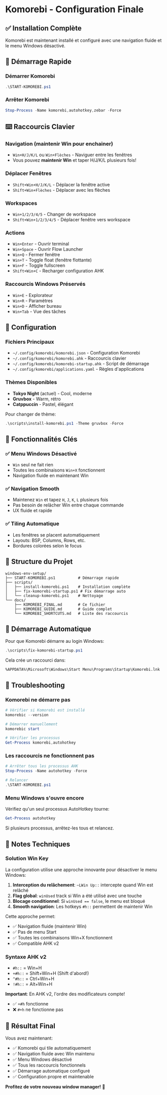 # Komorebi - Configuration Finale

## ✅ Installation Complète

Komorebi est maintenant installé et configuré avec une navigation fluide et le menu Windows désactivé.

## 🚀 Démarrage Rapide

### Démarrer Komorebi
```powershell
.\START-KOMOREBI.ps1
```

### Arrêter Komorebi
```powershell
Stop-Process -Name komorebi,autohotkey,zebar -Force
```

## ⌨️ Raccourcis Clavier

### Navigation (maintenir Win pour enchainer)
- `Win+H/J/K/L` ou `Win+Flèches` - Naviguer entre les fenêtres
- Vous pouvez **maintenir Win** et taper H/J/K/L plusieurs fois!

### Déplacer Fenêtres
- `Shift+Win+H/J/K/L` - Déplacer la fenêtre active
- `Shift+Win+Flèches` - Déplacer avec les flèches

### Workspaces
- `Win+1/2/3/4/5` - Changer de workspace
- `Shift+Win+1/2/3/4/5` - Déplacer fenêtre vers workspace

### Actions
- `Win+Enter` - Ouvrir terminal
- `Win+Space` - Ouvrir Flow Launcher
- `Win+Q` - Fermer fenêtre
- `Win+T` - Toggle float (fenêtre flottante)
- `Win+F` - Toggle fullscreen
- `Shift+Win+C` - Recharger configuration AHK

### Raccourcis Windows Préservés
- `Win+E` - Explorateur
- `Win+R` - Paramètres
- `Win+D` - Afficher bureau
- `Win+Tab` - Vue des tâches

## 🔧 Configuration

### Fichiers Principaux
- `~/.config/komorebi/komorebi.json` - Configuration Komorebi
- `~/.config/komorebi/komorebi.ahk` - Raccourcis clavier
- `~/.config/komorebi/komorebi-startup.ahk` - Script de démarrage
- `~/.config/komorebi/applications.yaml` - Règles d'applications

### Thèmes Disponibles
- **Tokyo Night** (actuel) - Cool, moderne
- **Gruvbox** - Warm, rétro
- **Catppuccin** - Pastel, élégant

Pour changer de thème:
```powershell
.\scripts\install-komorebi.ps1 -Theme gruvbox -Force
```

## 🎯 Fonctionnalités Clés

### ✅ Menu Windows Désactivé
- `Win` seul ne fait rien
- Toutes les combinaisons `Win+X` fonctionnent
- Navigation fluide en maintenant Win

### ✅ Navigation Smooth
- Maintenez `Win` et tapez `H`, `J`, `K`, `L` plusieurs fois
- Pas besoin de relâcher Win entre chaque commande
- UX fluide et rapide

### ✅ Tiling Automatique
- Les fenêtres se placent automatiquement
- Layouts: BSP, Columns, Rows, etc.
- Bordures colorées selon le focus

## 📁 Structure du Projet

```
windows-env-setup/
├── START-KOMOREBI.ps1          # Démarrage rapide
├── scripts/
│   ├── install-komorebi.ps1    # Installation complète
│   ├── fix-komorebi-startup.ps1 # Fix démarrage auto
│   └── cleanup-komorebi.ps1    # Nettoyage
└── docs/
    ├── KOMOREBI_FINAL.md       # Ce fichier
    ├── KOMOREBI_GUIDE.md       # Guide complet
    └── KOMOREBI_SHORTCUTS.md   # Liste des raccourcis
```

## 🔄 Démarrage Automatique

Pour que Komorebi démarre au login Windows:

```powershell
.\scripts\fix-komorebi-startup.ps1
```

Cela crée un raccourci dans:
```
%APPDATA%\Microsoft\Windows\Start Menu\Programs\Startup\Komorebi.lnk
```

## 🐛 Troubleshooting

### Komorebi ne démarre pas
```powershell
# Vérifier si Komorebi est installé
komorebic --version

# Démarrer manuellement
komorebic start

# Vérifier les processus
Get-Process komorebi,autohotkey
```

### Les raccourcis ne fonctionnent pas
```powershell
# Arrêter tous les processus AHK
Stop-Process -Name autohotkey -Force

# Relancer
.\START-KOMOREBI.ps1
```

### Menu Windows s'ouvre encore
Vérifiez qu'un seul processus AutoHotkey tourne:
```powershell
Get-Process autohotkey
```

Si plusieurs processus, arrêtez-les tous et relancez.

## 📝 Notes Techniques

### Solution Win Key
La configuration utilise une approche innovante pour désactiver le menu Windows:

1. **Interception du relâchement**: `~LWin Up::` intercepte quand Win est relâché
2. **Flag global**: `winUsed` track si Win a été utilisé avec une touche
3. **Blocage conditionnel**: Si `winUsed == false`, le menu est bloqué
4. **Smooth navigation**: Les hotkeys `#h::` permettent de maintenir Win

Cette approche permet:
- ✅ Navigation fluide (maintenir Win)
- ✅ Pas de menu Start
- ✅ Toutes les combinaisons Win+X fonctionnent
- ✅ Compatible AHK v2

### Syntaxe AHK v2
- `#h::` = Win+H
- `+#h::` = Shift+Win+H (Shift d'abord!)
- `^#h::` = Ctrl+Win+H
- `!#h::` = Alt+Win+H

**Important**: En AHK v2, l'ordre des modificateurs compte!
- ✅ `+#h` fonctionne
- ❌ `#+h` ne fonctionne pas

## 🎉 Résultat Final

Vous avez maintenant:
- ✅ Komorebi qui tile automatiquement
- ✅ Navigation fluide avec Win maintenu
- ✅ Menu Windows désactivé
- ✅ Tous les raccourcis fonctionnels
- ✅ Démarrage automatique configuré
- ✅ Configuration propre et maintenable

**Profitez de votre nouveau window manager!** 🚀
